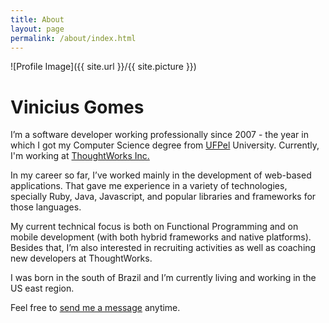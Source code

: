 ```yaml
---
title: About
layout: page
permalink: /about/index.html
---
```

![Profile Image]({{ site.url }}/{{ site.picture }})

# Vinicius Gomes

I’m a software developer working professionally since 2007 - the year in which I got my Computer Science degree from [UFPel](http://portal.ufpel.edu.br/en/) University. Currently, I'm working at [ThoughtWorks Inc.](https://www.thoughtworks.com/)

In my career so far, I’ve worked mainly in the development of web-based applications. That gave me experience in a variety of technologies, specially Ruby, Java, Javascript, and popular libraries and frameworks for those languages.

My current technical focus is both on Functional Programming and on mobile development (with both hybrid frameworks and native platforms). Besides that, I’m also interested in recruiting activities as well as coaching new developers at ThoughtWorks.

I was born in the south of Brazil and I’m currently living and working in the US east region.

Feel free to [send me a message](mailto:me@vvgomes.com) anytime.

